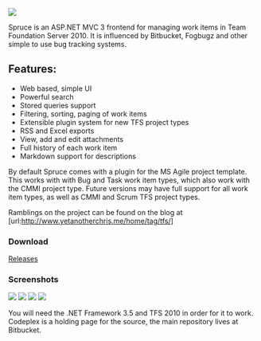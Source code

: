 ![](https://github.com/yetanotherchris/spruce/blob/master/logo.png)

Spruce is an ASP.NET MVC 3 frontend for managing work items in Team Foundation Server 2010. It is influenced by Bitbucket, Fogbugz and other simple to use bug tracking systems.

## Features:

* Web based, simple UI
* Powerful search
* Stored queries support
* Filtering, sorting, paging of work items
* Extensible plugin system for new TFS project types
* RSS and Excel exports
* View, add and edit attachments
* Full history of each work item
* Markdown support for descriptions

By default Spruce comes with a plugin for the MS Agile project template. This works with with Bug and Task work item types, which also work with the CMMI project type. Future versions may have full support for all work item types, as well as CMMI and Scrum TFS project types.

Ramblings on the project can be found on the blog at [url:http://www.yetanotherchris.me/home/tag/tfs/]

### Download

[Releases](https://github.com/yetanotherchris/spruce/releases)

### Screenshots

![](https://github.com/yetanotherchris/spruce/blob/master/screenshot1.png)
![](https://github.com/yetanotherchris/spruce/blob/master/screenshot2.png)
![](https://github.com/yetanotherchris/spruce/blob/master/screenshot3.png)
![](https://github.com/yetanotherchris/spruce/blob/master/screenshot4.png)

You will need the .NET Framework 3.5 and TFS 2010 in order for it to work. Codeplex is a holding page for the source, the main repository lives at Bitbucket.

